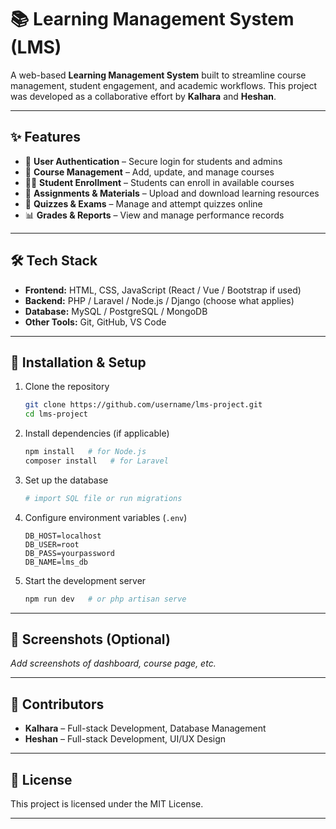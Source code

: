 # 📚 Learning Management System (LMS)

A web-based **Learning Management System** built to streamline course management, student engagement, and academic workflows.
This project was developed as a collaborative effort by **Kalhara** and **Heshan**.

---

## ✨ Features

* 🔑 **User Authentication** – Secure login for students and admins
* 📖 **Course Management** – Add, update, and manage courses
* 👩‍🎓 **Student Enrollment** – Students can enroll in available courses
* 📂 **Assignments & Materials** – Upload and download learning resources
* 📝 **Quizzes & Exams** – Manage and attempt quizzes online
* 📊 **Grades & Reports** – View and manage performance records

---

## 🛠️ Tech Stack

* **Frontend:** HTML, CSS, JavaScript (React / Vue / Bootstrap if used)
* **Backend:** PHP / Laravel / Node.js / Django (choose what applies)
* **Database:** MySQL / PostgreSQL / MongoDB
* **Other Tools:** Git, GitHub, VS Code

---

## 🚀 Installation & Setup

1. Clone the repository

   ```bash
   git clone https://github.com/username/lms-project.git
   cd lms-project
   ```
2. Install dependencies (if applicable)

   ```bash
   npm install   # for Node.js
   composer install   # for Laravel
   ```
3. Set up the database

   ```bash
   # import SQL file or run migrations
   ```
4. Configure environment variables (`.env`)

   ```
   DB_HOST=localhost
   DB_USER=root
   DB_PASS=yourpassword
   DB_NAME=lms_db
   ```
5. Start the development server

   ```bash
   npm run dev   # or php artisan serve
   ```

---

## 📸 Screenshots (Optional)

*Add screenshots of dashboard, course page, etc.*

---

## 👥 Contributors

* **Kalhara** – Full-stack Development, Database Management
* **Heshan** – Full-stack Development, UI/UX Design

---

## 📜 License

This project is licensed under the MIT License.

---
